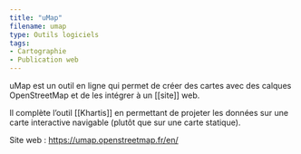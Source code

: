 ```yaml
---
title: "uMap"
filename: umap
type: Outils logiciels
tags:
- Cartographie
- Publication web
---
```


uMap est un outil en ligne qui permet de créer des cartes avec des calques OpenStreetMap et de les intégrer à un [[site]] web. 

Il complète l’outil [[Khartis]] en permettant de projeter les données sur une carte interactive navigable (plutôt que sur une carte statique).

Site web : <https://umap.openstreetmap.fr/en/>

